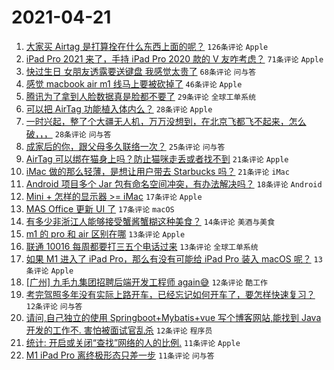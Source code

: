 # 2021-04-21

1. [大家买 Airtag 是打算拴在什么东西上面的呢？](https://www.v2ex.com/t/772070) `126条评论` `Apple`
1. [iPad Pro 2021 来了，手持 iPad Pro 2020 款的 V 友咋考虑？](https://www.v2ex.com/t/772090) `71条评论` `Apple`
1. [快过生日 女朋友透露要送键盘 我感觉太贵了](https://www.v2ex.com/t/772120) `68条评论` `问与答`
1. [感觉 macbook air m1 线马上要被砍掉了](https://www.v2ex.com/t/772057) `46条评论` `Apple`
1. [腾讯为了拿到人脸数据真是脸都不要了](https://www.v2ex.com/t/772171) `29条评论` `全球工单系统`
1. [可以把 AirTag 功能植入体内么？](https://www.v2ex.com/t/772127) `28条评论` `Apple`
1. [一时兴起，整了个大疆无人机，万万没想到，在北京飞都飞不起来，怎么破，，，](https://www.v2ex.com/t/772089) `28条评论` `问与答`
1. [成家后的你，跟父母多久联络一次？](https://www.v2ex.com/t/772080) `25条评论` `问与答`
1. [AirTag 可以绑在猫身上吗？防止猫咪走丢或者找不到](https://www.v2ex.com/t/772152) `21条评论` `Apple`
1. [iMac 做的那么轻薄，是想让用户带去 Starbucks 吗？](https://www.v2ex.com/t/772065) `21条评论` `iMac`
1. [Android 项目多个 Jar 包有命名空间冲突，有办法解决吗？](https://www.v2ex.com/t/772085) `18条评论` `Android`
1. [Mini + 怎样的显示器 >= iMac](https://www.v2ex.com/t/772176) `17条评论` `Apple`
1. [MAS Office 更新 UI 了](https://www.v2ex.com/t/772072) `17条评论` `macOS`
1. [有多少非浙江人能够接受蟹酱蟹糊这种美食？](https://www.v2ex.com/t/772174) `14条评论` `美酒与美食`
1. [m1 的 pro 和 air 区别在哪](https://www.v2ex.com/t/772153) `13条评论` `Apple`
1. [联通 10016 每周都要打三五个电话过来](https://www.v2ex.com/t/772148) `13条评论` `全球工单系统`
1. [如果 M1 进入了 iPad Pro，那么有没有可能给 iPad Pro 装入 macOS 呢？](https://www.v2ex.com/t/772140) `13条评论` `Apple`
1. [[广州] 九毛九集团招聘后端开发工程师 again😅](https://www.v2ex.com/t/772189) `12条评论` `酷工作`
1. [考完驾照多年没有实际上路开车，已经忘记如何开车了，要怎样快速复习？](https://www.v2ex.com/t/772187) `12条评论` `问与答`
1. [请问,自己独立的使用 Springboot+Mybatis+vue 写个博客网站,能找到 Java 开发的工作不. 害怕被面试官乱杀](https://www.v2ex.com/t/772084) `12条评论` `程序员`
1. [统计: 开启或关闭“查找”网络的人的比例.](https://www.v2ex.com/t/772161) `11条评论` `Apple`
1. [M1 iPad Pro 离终极形态只差一步](https://www.v2ex.com/t/772067) `11条评论` `问与答`
